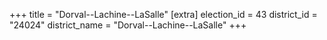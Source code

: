 +++
title = "Dorval--Lachine--LaSalle"
[extra]
election_id = 43
district_id = "24024"
district_name = "Dorval--Lachine--LaSalle"
+++
